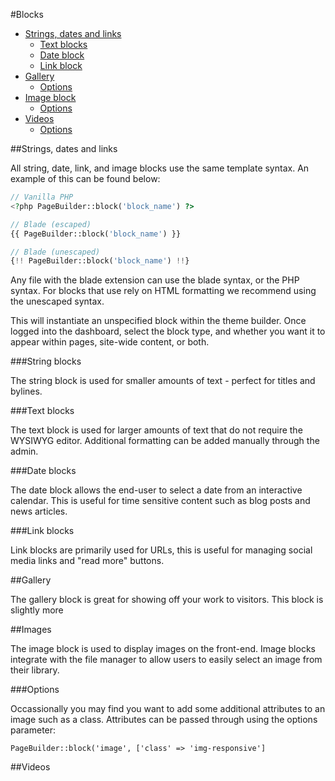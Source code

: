 #Blocks
- [Strings, dates and links](#strings_dates_links)
  - [Text blocks](#text)
  - [Date block](#date)
  - [Link block](#link)
- [Gallery](#gallery)
  - [Options](#galleryoptions)
- [Image block](#image)
  - [Options](#imageoptions)
- [Videos](#videos)
  - [Options](#videooptions)

##Strings, dates and links

All string, date, link, and image blocks use the same template syntax. An example of this can be found below:

```php
// Vanilla PHP
<?php PageBuilder::block('block_name') ?>

// Blade (escaped)
{{ PageBuilder::block('block_name') }}

// Blade (unescaped)
{!! PageBuilder::block('block_name') !!}
```

Any file with the blade extension can use the blade syntax, or the PHP syntax. For blocks that use rely on HTML formatting we recommend using the unescaped syntax.

This will instantiate an unspecified block within the theme builder. Once logged into the dashboard, select the block type, and whether you want it to appear within pages, site-wide content, or both.

###String blocks

The string block is used for smaller amounts of text - perfect for titles and bylines.

###Text blocks

The text block is used for larger amounts of text that do not require the WYSIWYG editor. Additional formatting can be added manually through the admin.

###Date blocks

The date block allows the end-user to select a date from an interactive calendar. This is useful for time sensitive content such as blog posts and news articles.

###Link blocks

Link blocks are primarily used for URLs, this is useful for managing social media links and "read more" buttons.

##Gallery

The gallery block is great for showing off your work to visitors. This block is slightly more 

##Images

The image block is used to display images on the front-end. Image blocks integrate with the file manager to allow users to easily select an image from their library.

###Options

Occassionally you may find you want to add some additional attributes to an image such as a class. Attributes can be passed through using the options parameter:

`PageBuilder::block('image', ['class' => 'img-responsive']`

##Videos
